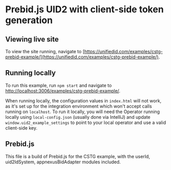 # Prebid.js UID2 with client-side token generation

## Viewing live site

To view the site running, navigate to [https://unifiedid.com/examples/cstg-prebid-example/](https://unifiedid.com/examples/cstg-prebid-example/).

## Running locally

To run this example, run `npm start` and navigate to [http://localhost:3006/examples/cstg-prebid-example/](http://localhost:3006/examples/cstg-prebid-example/).

When running locally, the configuration values in `index.html` will not work, as it's set up for the integration environment which won't accept calls running on `localhost`. To run it locally, you will need the Operator running locally using `local-config.json` (usually done via IntelliJ) and update `window.uid2_example_settings` to point to your local operator and use a valid client-side key.

## Prebid.js

This file is a build of Prebid.js for the CSTG example, with the userId, uid2IdSystem, appnexusBidAdapter modules included.